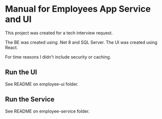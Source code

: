 # Manual for Employees App Service and UI

This project was created for a tech interview request.

The BE was created using .Net 8 and SQL Server.
The UI was created using React.

For time reasons I didn't include security or caching.

## Run the UI

See README on employee-ui folder.

## Run the Service

See README on employee-service folder.
